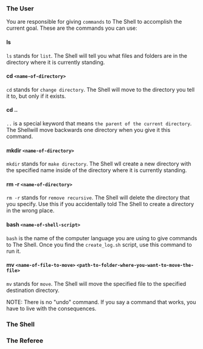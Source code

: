 ### The User
You are responsible for giving `commands` to The Shell to accomplish the current goal. These are the commands you can use:

#### ls
`ls` stands for `list`. The Shell will tell you what files and folders are in the directory where it is currently standing.
#### cd `<name-of-directory>`
`cd` stands for `change directory`. The Shell will move to the directory you tell it to, but only if it exists.
#### cd ..
`..` is a special keyword that means `the parent of the current directory`. The Shellwill move backwards one directory when you give it this command.
#### mkdir `<name-of-directory>`
`mkdir` stands for `make directory`. The Shell wll create a new directory with the specified name inside of the directory where it is currently standing.
#### rm -r `<name-of-directory>`
`rm -r` stands for `remove recursive`. The Shell will delete the directory that you specify. Use this if you accidentally told The Shell to create a directory in the wrong place.
#### bash `<name-of-shell-script>`
`bash` is the name of the computer language you are using to give commands to The Shell. Once you find the `create_log.sh` script, use this command to run it.
#### mv `<name-of-file-to-move>` `<path-to-folder-where-you-want-to-move-the-file>`
`mv` stands for `move`. The Shell will move the specified file to the specified destination directory.

NOTE: There is no "undo" command. If you say a command that works, you have to live with the consequences.

### The Shell


### The Referee


